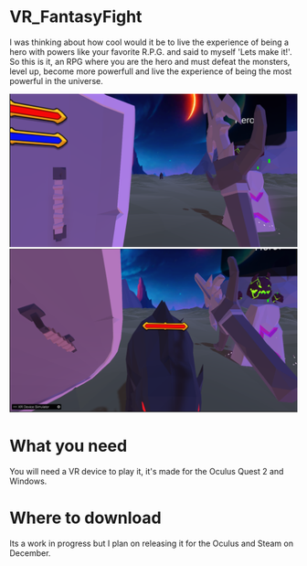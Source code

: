 # VR_FantasyFight
I was thinking about how cool would it be to live the experience of being a hero with powers like your favorite R.P.G. and said to myself 'Lets make it!'. So this is it, an RPG where you are the hero and must defeat the monsters, level up, become more powerfull and live the experience of being the most powerful in the universe.

![Screenshot 1](./screenshots/1.png)
![Screenshot 2](./screenshots/2.png)

# What you need
You will need a VR device to play it, it's made for the Oculus Quest 2 and Windows.
# Where to download
Its a work in progress but I plan on releasing it for the Oculus and Steam on December.